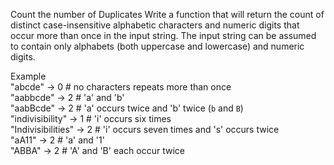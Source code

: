 Count the number of Duplicates
Write a function that will return the count of distinct case-insensitive alphabetic characters and numeric digits that occur more than once in the input string. The input string can be assumed to contain only alphabets (both uppercase and lowercase) and numeric digits.

Example  
"abcde" -> 0 # no characters repeats more than once  
"aabbcde" -> 2 # 'a' and 'b'  
"aabBcde" -> 2 # 'a' occurs twice and 'b' twice (`b` and `B`)  
"indivisibility" -> 1 # 'i' occurs six times  
"Indivisibilities" -> 2 # 'i' occurs seven times and 's' occurs twice  
"aA11" -> 2 # 'a' and '1'  
"ABBA" -> 2 # 'A' and 'B' each occur twice  
